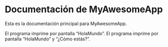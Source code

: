 # Documentación de MyAwesomeApp
Esta es la documentación principal para MyAwesomeApp.

El programa imprime por pantalla “HolaMundo”.
El programa imprime por pantalla “HolaMundo” y “¿Cómo estás?”.